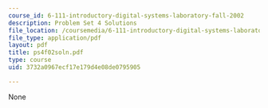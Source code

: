 ```yaml
---
course_id: 6-111-introductory-digital-systems-laboratory-fall-2002
description: Problem Set 4 Solutions
file_location: /coursemedia/6-111-introductory-digital-systems-laboratory-fall-2002/3732a0967ecf17e179d4e08de0795905_ps4f02soln.pdf
file_type: application/pdf
layout: pdf
title: ps4f02soln.pdf
type: course
uid: 3732a0967ecf17e179d4e08de0795905

---
```

None